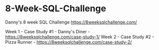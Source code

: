 # 8-Week-SQL-Challenge
Danny's 8 week SQL Challenge 
https://8weeksqlchallenge.com/

Week 1 - Case Study #1 - Danny's Diner - https://8weeksqlchallenge.com/case-study-1/
Week 2 - Case Study #2 - Pizza Runner - https://8weeksqlchallenge.com/case-study-2/
 
